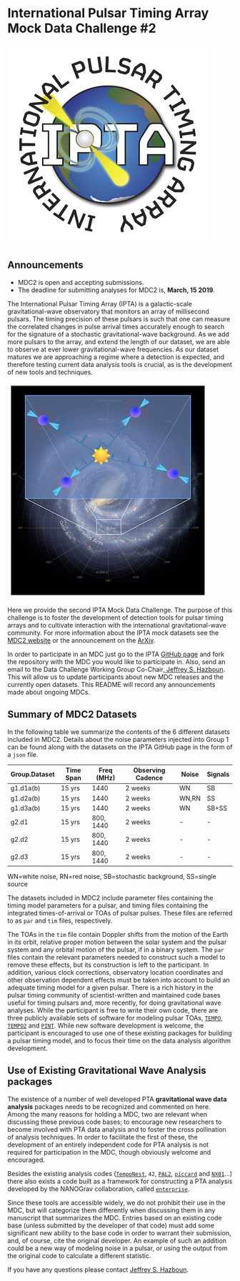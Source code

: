 # International Pulsar Timing Array Mock Data Challenge \#2

![IPTA Logo](/images/ipta_logo.jpg)   

Announcements
-------------

  * MDC2 is open and accepting submissions.
  * The deadline for submitting analyses for MDC2 is, <b>March, 15 2019</b>.          

The International Pulsar Timing Array (IPTA) is a galactic-scale gravitational-wave observatory that monitors an array of millisecond pulsars. The timing precision of these pulsars is such that one can measure the correlated changes in pulse arrival times accurately enough to search for the signature of a stochastic gravitational-wave background. As we add more pulsars to the array, and extend the length of our dataset, we are able to observe at ever lower gravitational-wave frequencies. As our dataset matures we are approaching a regime where a detection is expected, and therefore testing current data analysis tools is crucial, as is the development of new tools and techniques.

![IPTA Logo](/images/PTA_on_galaxy2a.jpg)

Here we provide the second IPTA Mock Data Challenge. The purpose of this challenge is to foster the development of detection tools for pulsar timing arrays and to cultivate interaction with the international gravitational-wave community. For more information about the IPTA mock datasets see the
<a href="https://ipta.github.io/mock_data_challenge/">MDC2 website</a> or the announcement on the <a href="https://ipta.github.io/mock_data_challenge/">ArXiv</a>.

In order to participate in an MDC just go to the IPTA <a href="https://github.com/ipta/">GitHub page</a> and fork the repository with the MDC you would like to participate in. Also, send an email to the Data Challenge Working Group Co-Chair,<a href="mailto:hazboun@uw.edu"> Jeffrey S. Hazboun</a>. This will allow us to update participants about new MDC releases and the currently open datasets. This README will record any announcements made about ongoing MDCs.

Summary of MDC2 Datasets
------------------------

In the following table we summarize the contents of the 6 different datasets included in MDC2. Details about the noise parameters injected into Group 1 can be found along with the datasets on the IPTA GitHub page in the form of a `json` file.

|Group.Dataset   | Time Span | Freq (MHz)  | Observing Cadence |  Noise | Signals  |
|---|---|---|---|---|---|
|g1.d1a(b) | 15 yrs | 1440  | 2 weeks | WN | SB|
|g1.d2a(b) | 15 yrs | 1440  | 2 weeks | WN,RN | SS |
|g1.d3a(b) | 15 yrs | 1440  | 2 weeks | WN | SB+SS|
|g2.d1 | 15 yrs | 800, 1440  | 2 weeks | - | - |
|g2.d2 | 15 yrs | 800, 1440  | 2 weeks | - | - |
|g2.d3 | 15 yrs | 800, 1440  | 2 weeks | - | - |

WN=white noise, RN=red noise, SB=stochastic background, SS=single source

The datasets included in MDC2 include parameter files containing the timing model parameters for a pulsar, and timing files containing the integrated times-of-arrival or TOAs of pulsar pulses.
These files are referred to as `par` and `tim` files, respectively.

The TOAs in the `tim` file contain Doppler shifts from the motion of the Earth in its orbit, relative proper motion between the solar system and the pulsar system and any orbital motion of the pulsar, if in a binary system. The `par` files contain the relevant parameters needed to construct such a model to remove these effects, but its construction is left to the participant.
In addition, various clock corrections, observatory location coordinates and other observation dependent effects must be taken into account to build an adequate timing model for a given pulsar.
There is a rich history in the pulsar timing community of scientist-written and maintained code bases useful for timing pulsars and, more recently, for doing gravitational wave analyses.
While the participant is free to write their own code, there are three publicly available sets of software for modeling pulsar TOAs,
<a href="http://tempo.sourceforge.net/">`TEMPO`</a>, <a href="https://bitbucket.org/psrsoft/tempo2">`TEMPO2`</a> and <a href="https://github.com/nanograv/pint">`PINT`</a>.
While new software development is welcome, the participant is encouraged to use one of these existing packages for building a pulsar timing model, and to focus their time on the data analysis algorithm development.

Use of Existing Gravitational Wave Analysis packages
----------------------------------------------------

The existence of a number of well developed PTA <b>gravitational wave data analysis</b> packages needs to be recognized and commented on here.
Among the many reasons for holding a MDC, two are relevant when discussing these previous code bases; to encourage new researchers to become involved with PTA data analysis and to foster the cross pollination of analysis techniques.
In order to facilitate the first of these, the development of an entirely independent code for PTA analysis is not required for participation in the MDC, though obviously welcome and encouraged.

Besides the existing analysis codes (<a href="http://tempo.sourceforge.net/">`TempoNest`</a>, `42`,
<a href="https://github.com/jellis18/PAL2">`PAL2`</a>, <a href="https://github.com/vhaasteren/piccard">`piccard`</a> and <a href="https://github.com/stevertaylor/NX01">`NX01`</a>...) there also exists a code built as a framework for constructing a PTA analysis developed by the NANOGrav collaboration, called <a href="https://github.com/nanograv/enterprise">`enterprise`</a>.

Since these tools are accessible widely, we do not prohibit their use in the MDC, but will categorize them differently when discussing them in any manuscript that summarizes the MDC.
Entries based on an existing code base (unless submitted by the developer of that code) must add some significant new ability to the base code in order to warrant their submission, and, of course, cite the original developer. An example of such an addition could be a new way of modeling noise in a pulsar, or using the output from the original code to calculate a different statistic.

If you have any questions please contact <a href="mailto:hazboun@uw.edu"> Jeffrey S. Hazboun</a>.
